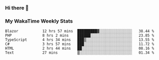 ### Hi there 👋

<!--
**royschrauwen/royschrauwen** is a ✨ _special_ ✨ repository because its `README.md` (this file) appears on your GitHub profile.

Here are some ideas to get you started:

- 🔭 I’m currently working on ...
- 🌱 I’m currently learning ...
- 👯 I’m looking to collaborate on ...
- 🤔 I’m looking for help with ...
- 💬 Ask me about ...
- 📫 How to reach me: ...
- 😄 Pronouns: ...
- ⚡ Fun fact: ...
-->


### My WakaTime Weekly Stats
<!--START_SECTION:waka-->

```text
Blazor           12 hrs 57 mins  █████████▓░░░░░░░░░░░░░░░   38.44 %
PHP              8 hrs 2 mins    ██████░░░░░░░░░░░░░░░░░░░   23.85 %
TypeScript       4 hrs 34 mins   ███▒░░░░░░░░░░░░░░░░░░░░░   13.55 %
C#               3 hrs 57 mins   ███░░░░░░░░░░░░░░░░░░░░░░   11.72 %
HTML             2 hrs 44 mins   ██░░░░░░░░░░░░░░░░░░░░░░░   08.16 %
Text             27 mins         ▒░░░░░░░░░░░░░░░░░░░░░░░░   01.34 %
```

<!--END_SECTION:waka-->
